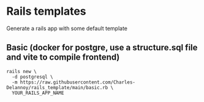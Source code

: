 # Rails templates

Generate a rails app with some default template

## Basic (docker for postgre, use a structure.sql file and vite to compile frontend)

```````
rails new \
  -d postgresql \
  -m https://raw.githubusercontent.com/Charles-Delannoy/rails_template/main/basic.rb \
  YOUR_RAILS_APP_NAME
```````
